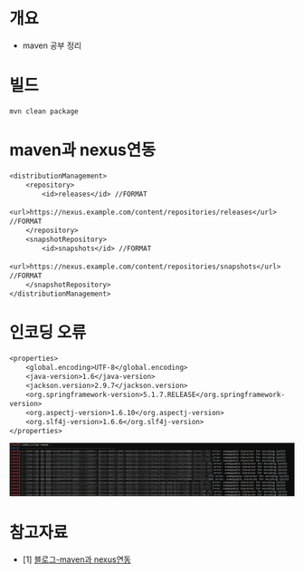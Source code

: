 # 개요
* maven 공부 정리

# 빌드
```
mvn clean package
```

# maven과 nexus연동
```
<distributionManagement>
    <repository>
        <id>releases</id> //FORMAT
        <url>https://nexus.example.com/content/repositories/releases</url> //FORMAT
    </repository>
    <snapshotRepository>
        <id>snapshots</id> //FORMAT
        <url>https://nexus.example.com/content/repositories/snapshots</url> //FORMAT
    </snapshotRepository>
</distributionManagement>
```

# 인코딩 오류
```
<properties>
    <global.encoding>UTF-8</global.encoding>
    <java-version>1.6</java-version>
    <jackson.version>2.9.7</jackson.version>
    <org.springframework-version>5.1.7.RELEASE</org.springframework-version>
    <org.aspectj-version>1.6.10</org.aspectj-version>
    <org.slf4j-version>1.6.6</org.slf4j-version>
</properties>
```

![](imgs/encoding_cp1252.png)


# 참고자료
* [1] [블로그-maven과 nexus연동](https://www.lesstif.com/sonatype-nexus/%EB%A9%94%EC%9D%B4%EB%B8%90%EA%B3%BC-%EC%97%B0%EA%B3%84-31850837.html)
